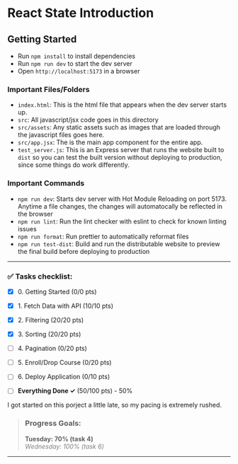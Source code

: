 # React State Introduction

## Getting Started

- Run `npm install` to install dependencies
- Run `npm run dev` to start the dev server
- Open `http://localhost:5173` in a browser

### Important Files/Folders

- `index.html`: This is the html file that appears when the dev server starts up.
- `src`: All javascript/jsx code goes in this directory
- `src/assets`: Any static assets such as images that are loaded through the javascript files goes here.
- `src/app.jsx`: The is the main app component for the entire app.
- `test_server.js`: This is an Express server that runs the website built to `dist` so you can test the built version without deploying to production, since some things do work differently. 

### Important Commands

- `npm run dev`: Starts dev server with Hot Module Reloading on port 5173. Anytime a file changes, the changes will automatocally be reflected in the browser
- `npm run lint`: Run the lint checker with eslint to check for known linting issues
- `npm run format`: Run prettier to automatically reformat files
- `npm run test-dist`: Build and run the distributable website to preview the final build before deploying to production

---

### ✅ Tasks checklist:
- [X] ​0. Getting Started (0/0 pts)
- [X] ​1. Fetch Data with API (10/10 pts)
- [X] ​2. Filtering (20/20 pts)
- [X] ​3. Sorting (20/20 pts)
- [ ] ​4. Pagination (0/20 pts)
- [ ] ​5. Enroll/Drop Course (0/20 pts)
- [ ] ​6. Deploy Application (0/10 pts)


- [ ] **Everything Done ✓** (50/100 pts) - 50%

I got started on this porject a little late, so my pacing is extremely rushed.

>### Progress Goals:
><strong>Tuesday: 70% (task 4)</strong>  
<em style="color: gray">Wednesday: 100% (task 6)</em>

---
